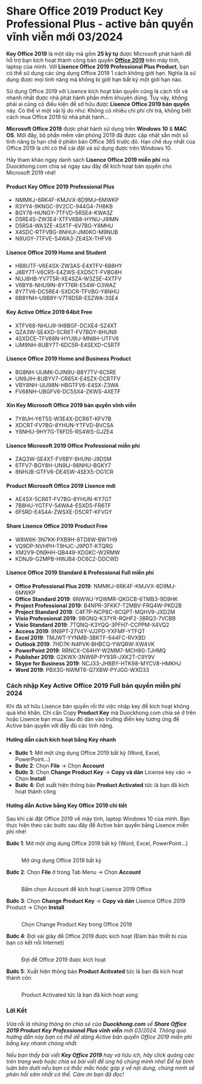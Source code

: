 # Share Office 2019 Product Key Professional Plus - active bản quyền vĩnh viễn mới 03/2024

**Key Office 2019** là một dãy mã gồm **25 ký tự** được Microsoft phát hành để hỗ trợ bạn kích hoạt thành công bản quyền [**Office 2019**](share-office-2019-product-key-professional-plus-active-ban-quyen-vinh-vien-moi-03-2024.md) trên máy tính, laptop của mình. Với **Lisence Office 2019 Professional Plus Product**, bạn có thể sử dụng các ứng dụng Office 2019 1 cách không giới hạn. Nghĩa là sử dụng được mọi tính năng mà không bị giới hạn bất kỳ một giới hạn nào.

Sử dụng Office 2019 với Lisence kích hoạt bản quyền cũng là cách tốt và nhanh nhất được nhà phát hành phần mềm khuyên dùng. Tuy vậy, không phải ai cũng có điều kiện để sở hữu được **Lisence Office 2019 bản quyền** này. Có thể vì một vài lý do như: Không có nhiều chi phí chi trả, không biết cách mua Office 2019 từ nhà phát hành…

**Microsoft Office 2019** được phát hành sử dụng trên **Windows 10** & **MAC OS**. Mới đây, bộ phần mềm văn phòng 2019 đã được cập nhật sẵn một số tính năng bị hạn chế ở phiên bản Office 365 trước đó. Hạn chế duy nhất của Office 2019 là chỉ có thể cài đặt và sử dụng được trên Windows 10.

Hãy tham khảo ngay danh sách **Lisence Office 2019 miễn phí** mà Duockhong.com chia sẻ ngay sau đây để kích hoạt bản quyền cho Microsoft 2019 nhé!

#### **Product Key Office 2019 Professional Plus**

* NMMKJ-6RK4F-KMJVX-8D9MJ–6MWKP
* R3YY4-9KNGC-9V2CC-944G4-7H8KB
* BGY78-HUNGY-7TFVD-5RSE4-KWA3Z
* D5RE4S-ZW3E4-XTFV6B8-HYNU-J9IMN
* D5RS4-WA3ZE-4SXTF-6V7BG-Y8MHU
* X4SDC-RTFVBG-8NHUI-JM0KO-M9NUB
* N9UGY-7TFVE-S4WA3-ZE4SX-THFV6

#### **Lisence Office 2019 Home and Student**

* HB8UTF-V6E4SX-ZW3AS-E4XTFV-6B8HY
* J8BY7T-V6CR5-E4ZWS-EXD5CT-FVBG8H
* NUJ8HB-YV7T5R-XE4SZA-W3ZSE-4XTFV
* V6BY8-NHU9IN-8YT76R-E54W-O3WAZ
* 8Y7TV6-DC5RE4-SXDCR-TFVBG-Y8NHU
* 6B8YNH-U9B8Y-V7T6D5R-ESZWA-3SE4

#### **Key Active Office 2019 64bit Free**

* XTFV68-NHUJ9-IH8BGF-DCXE4-SZ4XT
* QZA3W-SE4XD-5CR6T-FV7BGY-8HUN9
* 4SXDCE-TFV68N-HYU9IJ-MN8H-UTFV6
* IJM9NH-8UBY7T-6DC5R-E4SEXD-C5RTF

#### **Lisence Office 2019 Home and Business Product**

* BG8NH-UIJMK-OJIN9U-B8Y7TV-6C5RE
* UN9JIH-8UBYV7-CR65X-E4SZX-DCRTFV
* VBY8NH-UIJ98N-HBGTFV6-E4SX-Z3WA
* FV68NH-UBGFV6-DC5SX4-ZKWS-4XETF

#### **Xin Key Microsoft Office 2019 bản quyền vĩnh viễn**

* 7Y8UH-Y6T5S-W3E4X-DCR6T-KFV7B
* XDCRT-FV7BG-8YHUN-YTFVD-BVCSA
* Y8NHU-9HY7G-T6FD5-RS4WS-GJZE4

#### **Lisence Microsoft 2019 Office Professional miễn phí**

* ZAQ3W-SE4XT-FV6BY-8HUNI-J9DSM
* 6TFV7-BGY8H-UN9IJ-98NHU-BGKY7
* 8NHUB-GTFV6-DE4SW-4SEX5-DG1CR

#### **Product Microsoft Office 2019 Lisence mới**

* AE4SX-5CR6T-FV7BG-8YHUN-KY7GT
* 7B8HU-YGTFV-54WA4-ESXD5-FR6TF
* 6F5RD-E4S4A-ZWSXE-D5CRT-KFVGY

#### **Share Lisence Office 2019 Product Free**

* W8W6K-3N7KK-PXB9H-8TD8W-BWTH9
* VQ9DP-NVHPH-T9HJC-J9PDT-KTQRG
* XM2V9-DN9HH-QB449-XDGKC-W2RMW
* KDNJ9-G2MPB-HWJB4-DC6C2-DDCWD

#### **Lisence Office 2019 Standard & Professional Full miễn phí**

* **Office Professional Plus 2019**: NMMKJ-6RK4F-KMJVX-8D9MJ-6MWKP
* **Office Standard 2019**: 6NWWJ-YQWMR-QKGCB-6TMB3-9D9HK
* **Project Professional 2019**: B4NPR-3FKK7-T2MBV-FRQ4W-PKD2B
* **Project Standard 2019**: C4F7P-NCP8C-6CQPT-MQHV9-JXD2M
* **Visio Professional 2019**: 9BGNQ-K37YR-RQHF2-38RQ3-7VCBB
* **Visio Standard 2019**: 7TQNQ-K3YQQ-3PFH7-CCPPM-X4VQ2
* **Access 2019**: 9N9PT-27V4Y-VJ2PD-YXFMF-YTFQT
* **Excel 2019**: TMJWT-YYNMB-3BKTF-644FC-RVXBD
* **Outlook 2019**: 7HD7K-N4PVK-BHBCQ-YWQRW-XW4VK
* **PowerPoint 2019**: RRNCX-C64HY-W2MM7-MCH9G-TJHMQ
* **Publisher 2019**: G2KWX-3NW6P-PY93R-JXK2T-C9Y9V
* **Skype for Business 2019**: NCJ33-JHBBY-HTK98-MYCV8-HMKHJ
* **Word 2019**: PBX3G-NWMT6-Q7XBW-PYJGG-WXD33

### **Cách nhập Key Active Office 2019 Full bản quyền miễn phí 2024**

Khi đã sở hữu Lisence bản quyền rồi thì việc nhập key để kích hoạt không quá khó khăn. Chỉ cần Copy **Product Key** mà Duockhong.com chia sẻ ở trên hoặc Lisence bạn mua. Sau đó dán vào trường điền key tương ứng để Active bản quyền với đầy đủ các tính năng.

#### **Hướng dẫn cách kích hoạt bằng Key nhanh**

* **Bước 1**: Mở một ứng dụng Office 2019 bất kỳ (Word, Excel, PowerPoint…)
* **Bước 2**: Chọn **File** → Chọn **Account**
* **Bước 3**: Chọn **Change Product Key** → **Copy và dán** License key vào → Chọn **Install**
* **Bước 4**: Đợi xuất hiện thông báo **Product Activated** tức là bạn đã kích hoạt thành công

#### **Hướng dẫn Active bằng Key Office 2019 chi tiết**

Sau khi cài đặt Office 2019 về máy tính, laptop Windows 10 của mình. Bạn thực hiện theo các bước sau đây để Active bản quyền bằng Lisence miễn phí nhé!

**Bước 1**: Mở một ứng dụng Office 2019 bất kỳ (Word, Excel, PowerPoint…)

<figure><img src="https://datas.quyit.id.vn/gitbook/blogs/hoi-dap/active-bang-key-office-2019-moi.jpg" alt=""><figcaption><p>Mở ứng dụng Office 2019 bất kỳ</p></figcaption></figure>

**Bước 2**: Chọn **File** ở trong Tab Menu → Chọn **Account**

<figure><img src="https://datas.quyit.id.vn/gitbook/blogs/hoi-dap/active-bang-key-office-2019-moi-1.jpg" alt=""><figcaption><p>Bấm chọn Account để kích hoạt Lisence 2019 Office</p></figcaption></figure>

**Bước 3**: Chọn **Change Product Key** → **Copy và dán** Lisence Office 2019 Product → Chọn **Install**

<figure><img src="https://datas.quyit.id.vn/gitbook/blogs/hoi-dap/active-bang-key-office-2019-moi-2.jpg" alt=""><figcaption><p>Chọn Change Product Key trong Office 2019</p></figcaption></figure>

**Bước 4**: Đợi vài giây để Office 2019 được kích hoạt (Đảm bảo thiết bị của bạn có kết nối Internet)

<figure><img src="https://datas.quyit.id.vn/gitbook/blogs/hoi-dap/active-bang-key-office-2019-moi-3.jpg" alt=""><figcaption><p>Đợi để Office 2019 được kích hoạt</p></figcaption></figure>

**Bước 5**: Xuất hiện thông báo **Product Activated** tức là bạn đã kích hoạt thành côn

<figure><img src="https://datas.quyit.id.vn/gitbook/blogs/hoi-dap/active-bang-key-office-2019-moi-4.jpg" alt=""><figcaption><p>Product Activated tức là bạn đã kích hoạt xong</p></figcaption></figure>

### **Lời Kết**

_Vừa rồi là những thông tin chia sẻ của **Duockhong.com** về **Share Office 2019 Product Key Professional Plus vĩnh viễn** mới 03/2024. Thông qua hướng dẫn này bạn có thể dễ dàng Active bản quyền Office 2019 miễn phí bằng key nhanh chóng nhất._

_Nếu bạn thấy bài viết **Key Office 2019** hay và hữu ích, hãy click quảng cáo trên trang web hoặc chia sẻ bài viết để ủng hộ chúng mình nhé! Để lại bình luận bên dưới nếu bạn có thắc mắc hoặc góp ý về nội dung, chúng mình sẽ phản hồi sớm nhất có thể. Cám ơn bạn đã đọc!_
